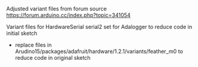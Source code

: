 Adjusted variant files from forum source https://forum.arduino.cc/index.php?topic=341054

Variant files for HardwareSerial serial2 set for Adalogger to reduce code in initial sketch
- replace files in Arudino15/packages/adafruit/hardware/1.2.1/variants/feather_m0 to reduce code in original sketch
